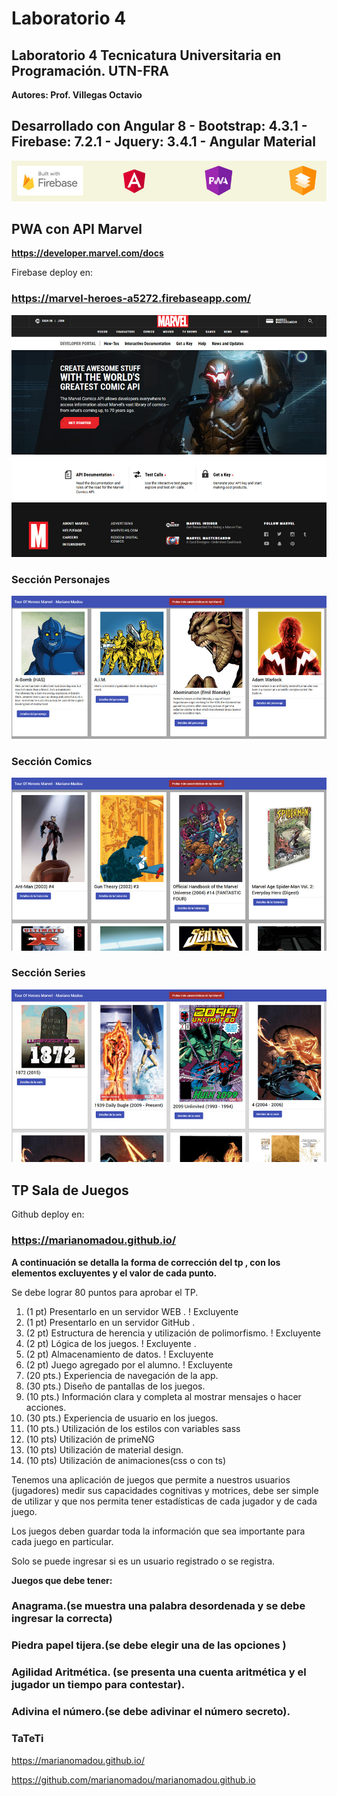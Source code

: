 # Laboratorio 4

## Laboratorio 4 Tecnicatura Universitaria en Programación. UTN-FRA

**Autores: Prof. Villegas Octavio**

## Desarrollado con Angular 8 - Bootstrap: 4.3.1 - Firebase: 7.2.1 - Jquery: 3.4.1 - Angular Material

![Laboratorio_4](https://github.com/marianomadou/TPBD2/blob/master/Documentacion/header_app.jpg)

## PWA con API Marvel

**https://developer.marvel.com/docs**

Firebase deploy en:

### https://marvel-heroes-a5272.firebaseapp.com/

![Laboratorio_4](https://github.com/marianomadou/Laboratorio_4/blob/master/Documentacion/marvel_header.jpg)

### Sección Personajes

![Laboratorio_4](https://github.com/marianomadou/Laboratorio_4/blob/master/Documentacion/marvel_personajes.jpg)

### Sección Comics

![Laboratorio_4](https://github.com/marianomadou/Laboratorio_4/blob/master/Documentacion/marvel_comics.jpg)

### Sección Series

![Laboratorio_4](https://github.com/marianomadou/Laboratorio_4/blob/master/Documentacion/marvel_series.jpg)


## TP Sala de Juegos

Github deploy en:

### https://marianomadou.github.io/

**A continuación se detalla la forma de corrección del tp , con los elementos excluyentes y el valor de cada punto.**

Se debe lograr 80 puntos para aprobar el TP.

1. (1 pt) Presentarlo en un servidor WEB . ! Excluyente
2. (1 pt) Presentarlo en un servidor GitHub .
3. (2 pt) Estructura de herencia y utilización de polimorfismo. ! Excluyente
4. (2 pt) Lógica de los juegos. ! Excluyente .
5. (2 pt) Almacenamiento de datos. ! Excluyente
6. (2 pt) Juego agregado por el alumno. ! Excluyente
7. (20 pts.) Experiencia de navegación de la app.
8. (30 pts.) Diseño de pantallas de los juegos.
9. (10 pts.) Información clara y completa al mostrar mensajes o hacer acciones.
10. (30 pts.) Experiencia de usuario en los juegos.
11. (10 pts.) Utilización de los estilos con variables sass
12. (10 pts) Utilización de primeNG
13. (10 pts) Utilización de material design.
14. (10 pts) Utilización de animaciones(css o con ts)

Tenemos una aplicación de juegos que permite a nuestros usuarios (jugadores) medir sus capacidades cognitivas y motrices, debe ser simple de utilizar y que nos permita tener estadísticas de cada jugador y de cada juego. 

Los juegos deben guardar toda la información que sea importante para cada juego en particular.

Solo se puede ingresar si es un usuario registrado o se registra.

**Juegos que debe tener:**

### Anagrama.(se muestra una palabra desordenada y se debe ingresar la correcta)
### Piedra papel tijera.(se debe elegir una de las opciones )
### Agilidad Aritmética. (se presenta una cuenta aritmética y el jugador un tiempo para contestar).
### Adivina el número.(se debe adivinar el número secreto).
### TaTeTi


https://marianomadou.github.io/

https://github.com/marianomadou/marianomadou.github.io

